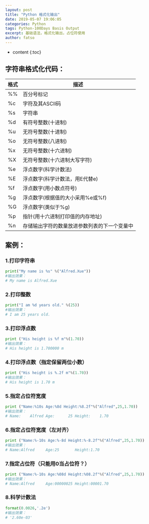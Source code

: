 ```yaml
---
layout: post
title: "Python 格式化输出"
date: 2019-05-07 19:06:05
categories: Python
tags: Python-100Days Basis Output
excerpt: 基础语法，格式化输出，占位符使用
author: fatso
---
```


* content
{:toc}


## 字符串格式化代码：

格式	|   描述
----|----
%%	|   百分号标记
%c	|   字符及其ASCII码
%s	|   字符串
%d	|   有符号整数(十进制)
%u	|   无符号整数(十进制)
%o	|   无符号整数(八进制)
%x	|   无符号整数(十六进制)
%X	|   无符号整数(十六进制大写字符)
%e	|   浮点数字(科学计数法)
%E	|   浮点数字(科学计数法，用E代替e)
%f	|   浮点数字(用小数点符号)
%g	|   浮点数字(根据值的大小采用%e或%f)
%G	|   浮点数字(类似于%g)
%p	|   指针(用十六进制打印值的内存地址)
%n	|   存储输出字符的数量放进参数列表的下一个变量中

## 案例：

### 1.打印字符串
``` py
print("My name is %s" %("Alfred.Xue"))
#输出效果：
# My name is Alfred.Xue
```

### 2.打印整数
``` py
print("I am %d years old." %(25))
#输出效果：
# I am 25 years old.
```

### 3.打印浮点数
``` py
print ("His height is %f m"%(1.70))
#输出效果：
# His height is 1.700000 m
```

### 4.打印浮点数（指定保留两位小数）
``` py
print ("His height is %.2f m"%(1.70))
#输出效果：
# His height is 1.70 m
```

### 5.指定占位符宽度
``` py
print ("Name:%10s Age:%8d Height:%8.2f"%("Alfred",25,1.70))
#输出效果：
# Name:    Alfred Age:      25 Height:    1.70
```

### 6.指定占位符宽度（左对齐）
``` py
print ("Name:%-10s Age:%-8d Height:%-8.2f"%("Alfred",25,1.70))
#输出效果：
# Name:Alfred     Age:25       Height:1.70
```

### 7.指定占位符（只能用0当占位符？）
``` py
print ("Name:%-10s Age:%08d Height:%08.2f"%("Alfred",25,1.70))
#输出效果：
# Name:Alfred     Age:00000025 Height:00001.70
```

### 8.科学计数法
``` py
format(0.0026,'.2e')
#输出效果：
# '2.60e-03'
```